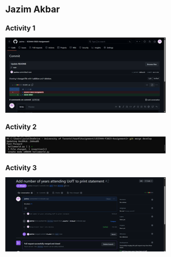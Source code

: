 # Jazim Akbar

## Activity 1

![Screenshot of Activity 1](screenshots/Activity1.png)

## Activity 2

![Screenshot of Activity 2](screenshots/Activity2.png)

## Activity 3

![Screenshot of Activity 3](screenshots/Activity3.png)